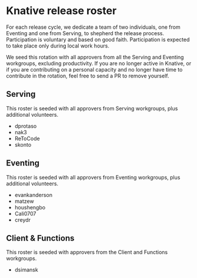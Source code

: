 # Knative release roster

For each release cycle, we dedicate a team of two individuals, one from Eventing
and one from Serving, to shepherd the release process. Participation is
voluntary and based on good faith. Participation is expected to take place only during local work hours.

We seed this rotation with all approvers from all the Serving and Eventing
workgroups, excluding productivity. If you are no longer active in Knative, or
if you are contributing on a personal capacity and no longer have time to contribute
in the rotation, feel free to send a PR to remove yourself.

## Serving

This roster is seeded with all approvers from Serving workgroups, plus additional volunteers.

- dprotaso
- nak3
- ReToCode
- skonto

## Eventing

This roster is seeded with all approvers from Eventing workgroups, plus additional volunteers.

- evankanderson
- matzew
- houshengbo
- Cali0707
- creydr

## Client & Functions

This roster is seeded with approvers from the Client and Functions workgroups.

- dsimansk

